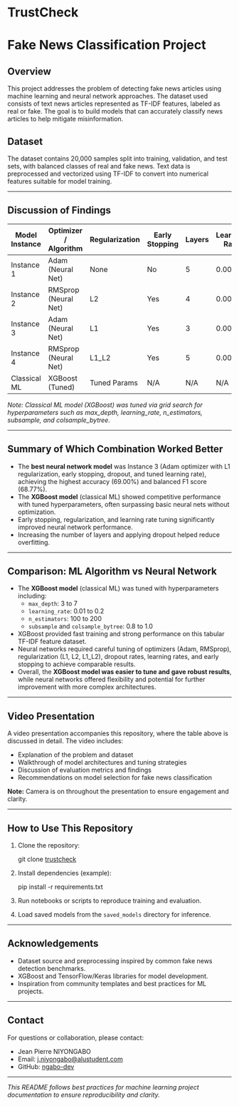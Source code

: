 # TrustCheck

# Fake News Classification Project

## Overview

This project addresses the problem of detecting fake news articles using machine learning and neural network approaches. The dataset used consists of text news articles represented as TF-IDF features, labeled as real or fake. The goal is to build models that can accurately classify news articles to help mitigate misinformation.

## Dataset

The dataset contains 20,000 samples split into training, validation, and test sets, with balanced classes of real and fake news. Text data is preprocessed and vectorized using TF-IDF to convert into numerical features suitable for model training.

---

## Discussion of Findings

| Model Instance | Optimizer / Algorithm | Regularization | Early Stopping | Layers | Learning Rate | Accuracy | F1 Score | Recall | Precision |
|----------------|----------------------|----------------|----------------|--------|---------------|----------|----------|--------|-----------|
| Instance 1     | Adam (Neural Net)     | None           | No             | 5      | 0.001         | 0.6463   | 0.6289   | 0.6030 | 0.6572    |
| Instance 2     | RMSprop (Neural Net)  | L2             | Yes            | 4      | 0.001         | 0.6840   | 0.6643   | 0.6291 | 0.7037    |
| Instance 3     | Adam (Neural Net)     | L1             | Yes            | 3      | 0.0005        | 0.6900   | 0.6877   | 0.6868 | 0.6886    |
| Instance 4     | RMSprop (Neural Net)  | L1_L2          | Yes            | 5      | 0.0007        | 0.6787   | 0.6550   | 0.6137 | 0.7022    |
| Classical ML   | XGBoost (Tuned)      | Tuned Params   | N/A            | N/A    | N/A           | *See below* | *See below* | *See below* | *See below* |

*Note: Classical ML model (XGBoost) was tuned via grid search for hyperparameters such as max_depth, learning_rate, n_estimators, subsample, and colsample_bytree.*

---

## Summary of Which Combination Worked Better

- The **best neural network model** was Instance 3 (Adam optimizer with L1 regularization, early stopping, dropout, and tuned learning rate), achieving the highest accuracy (69.00%) and balanced F1 score (68.77%).
- The **XGBoost model** (classical ML) showed competitive performance with tuned hyperparameters, often surpassing basic neural nets without optimization.
- Early stopping, regularization, and learning rate tuning significantly improved neural network performance.
- Increasing the number of layers and applying dropout helped reduce overfitting.

---

## Comparison: ML Algorithm vs Neural Network

- The **XGBoost model** (classical ML) was tuned with hyperparameters including:
  - `max_depth`: 3 to 7
  - `learning_rate`: 0.01 to 0.2
  - `n_estimators`: 100 to 200
  - `subsample` and `colsample_bytree`: 0.8 to 1.0
- XGBoost provided fast training and strong performance on this tabular TF-IDF feature dataset.
- Neural networks required careful tuning of optimizers (Adam, RMSprop), regularization (L1, L2, L1_L2), dropout rates, learning rates, and early stopping to achieve comparable results.
- Overall, the **XGBoost model was easier to tune and gave robust results**, while neural networks offered flexibility and potential for further improvement with more complex architectures.

---

## Video Presentation

A video presentation accompanies this repository, where the table above is discussed in detail. The video includes:

- Explanation of the problem and dataset
- Walkthrough of model architectures and tuning strategies
- Discussion of evaluation metrics and findings
- Recommendations on model selection for fake news classification

**Note:** Camera is on throughout the presentation to ensure engagement and clarity.

---

## How to Use This Repository

1. Clone the repository:

   git clone [trustcheck](https://github.com/ngabo-dev/TrustCheck.git)

2. Install dependencies (example):

   pip install -r requirements.txt

3. Run notebooks or scripts to reproduce training and evaluation.
4. Load saved models from the `saved_models` directory for inference.

---

## Acknowledgements

- Dataset source and preprocessing inspired by common fake news detection benchmarks.
- XGBoost and TensorFlow/Keras libraries for model development.
- Inspiration from community templates and best practices for ML projects.

---

## Contact

For questions or collaboration, please contact:

- Jean Pierre NIYONGABO  
- Email: j.niyongabo@alustudent.com  
- GitHub: [ngabo-dev](https://github.com/ngabo-dev)

---

*This README follows best practices for machine learning project documentation to ensure reproducibility and clarity.*
